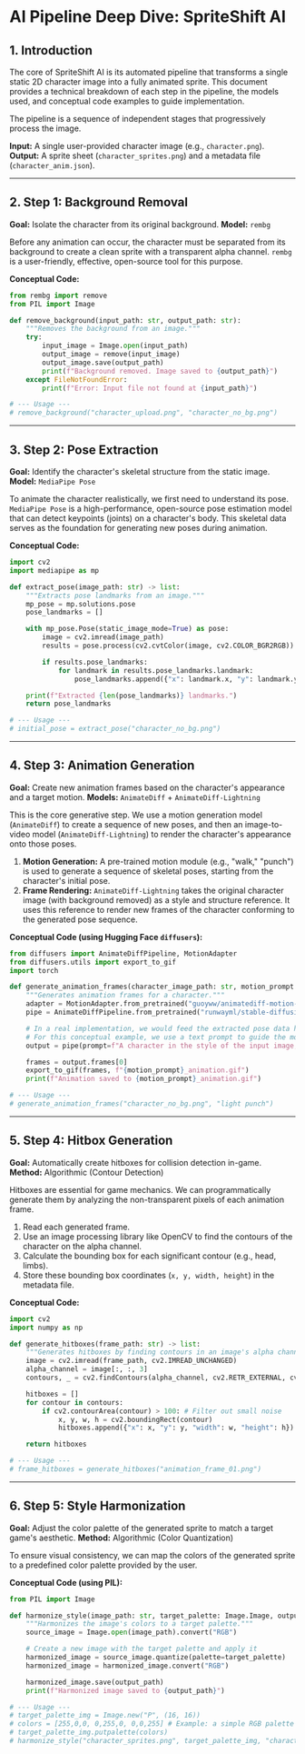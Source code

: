 # AI Pipeline Deep Dive: SpriteShift AI

## 1. Introduction

The core of SpriteShift AI is its automated pipeline that transforms a single static 2D character image into a fully animated sprite. This document provides a technical breakdown of each step in the pipeline, the models used, and conceptual code examples to guide implementation.

The pipeline is a sequence of independent stages that progressively process the image.

**Input:** A single user-provided character image (e.g., `character.png`).
**Output:** A sprite sheet (`character_sprites.png`) and a metadata file (`character_anim.json`).

---

## 2. Step 1: Background Removal

**Goal:** Isolate the character from its original background.
**Model:** `rembg`

Before any animation can occur, the character must be separated from its background to create a clean sprite with a transparent alpha channel. `rembg` is a user-friendly, effective, open-source tool for this purpose.

**Conceptual Code:**
```python
from rembg import remove
from PIL import Image

def remove_background(input_path: str, output_path: str):
    """Removes the background from an image."""
    try:
        input_image = Image.open(input_path)
        output_image = remove(input_image)
        output_image.save(output_path)
        print(f"Background removed. Image saved to {output_path}")
    except FileNotFoundError:
        print(f"Error: Input file not found at {input_path}")

# --- Usage ---
# remove_background("character_upload.png", "character_no_bg.png")
```

---

## 3. Step 2: Pose Extraction

**Goal:** Identify the character's skeletal structure from the static image.
**Model:** `MediaPipe Pose`

To animate the character realistically, we first need to understand its pose. `MediaPipe Pose` is a high-performance, open-source pose estimation model that can detect keypoints (joints) on a character's body. This skeletal data serves as the foundation for generating new poses during animation.

**Conceptual Code:**
```python
import cv2
import mediapipe as mp

def extract_pose(image_path: str) -> list:
    """Extracts pose landmarks from an image."""
    mp_pose = mp.solutions.pose
    pose_landmarks = []

    with mp_pose.Pose(static_image_mode=True) as pose:
        image = cv2.imread(image_path)
        results = pose.process(cv2.cvtColor(image, cv2.COLOR_BGR2RGB))

        if results.pose_landmarks:
            for landmark in results.pose_landmarks.landmark:
                pose_landmarks.append({"x": landmark.x, "y": landmark.y, "z": landmark.z})

    print(f"Extracted {len(pose_landmarks)} landmarks.")
    return pose_landmarks

# --- Usage ---
# initial_pose = extract_pose("character_no_bg.png")
```

---

## 4. Step 3: Animation Generation

**Goal:** Create new animation frames based on the character's appearance and a target motion.
**Models:** `AnimateDiff` + `AnimateDiff-Lightning`

This is the core generative step. We use a motion generation model (`AnimateDiff`) to create a sequence of new poses, and then an image-to-video model (`AnimateDiff-Lightning`) to render the character's appearance onto those poses.

1.  **Motion Generation:** A pre-trained motion module (e.g., "walk," "punch") is used to generate a sequence of skeletal poses, starting from the character's initial pose.
2.  **Frame Rendering:** `AnimateDiff-Lightning` takes the original character image (with background removed) as a style and structure reference. It uses this reference to render new frames of the character conforming to the generated pose sequence.

**Conceptual Code (using Hugging Face `diffusers`):**
```python
from diffusers import AnimateDiffPipeline, MotionAdapter
from diffusers.utils import export_to_gif
import torch

def generate_animation_frames(character_image_path: str, motion_prompt: str):
    """Generates animation frames for a character."""
    adapter = MotionAdapter.from_pretrained("guoyww/animatediff-motion-adapter-v1-5-2")
    pipe = AnimateDiffPipeline.from_pretrained("runwayml/stable-diffusion-v1-5", motion_adapter=adapter)

    # In a real implementation, we would feed the extracted pose data here.
    # For this conceptual example, we use a text prompt to guide the motion.
    output = pipe(prompt=f"A character in the style of the input image, performing a {motion_prompt} animation.")

    frames = output.frames[0]
    export_to_gif(frames, f"{motion_prompt}_animation.gif")
    print(f"Animation saved to {motion_prompt}_animation.gif")

# --- Usage ---
# generate_animation_frames("character_no_bg.png", "light punch")
```

---

## 5. Step 4: Hitbox Generation

**Goal:** Automatically create hitboxes for collision detection in-game.
**Method:** Algorithmic (Contour Detection)

Hitboxes are essential for game mechanics. We can programmatically generate them by analyzing the non-transparent pixels of each animation frame.

1.  Read each generated frame.
2.  Use an image processing library like OpenCV to find the contours of the character on the alpha channel.
3.  Calculate the bounding box for each significant contour (e.g., head, limbs).
4.  Store these bounding box coordinates (`x, y, width, height`) in the metadata file.

**Conceptual Code:**
```python
import cv2
import numpy as np

def generate_hitboxes(frame_path: str) -> list:
    """Generates hitboxes by finding contours in an image's alpha channel."""
    image = cv2.imread(frame_path, cv2.IMREAD_UNCHANGED)
    alpha_channel = image[:, :, 3]
    contours, _ = cv2.findContours(alpha_channel, cv2.RETR_EXTERNAL, cv2.CHAIN_APPROX_SIMPLE)

    hitboxes = []
    for contour in contours:
        if cv2.contourArea(contour) > 100: # Filter out small noise
            x, y, w, h = cv2.boundingRect(contour)
            hitboxes.append({"x": x, "y": y, "width": w, "height": h})

    return hitboxes

# --- Usage ---
# frame_hitboxes = generate_hitboxes("animation_frame_01.png")
```

---

## 6. Step 5: Style Harmonization

**Goal:** Adjust the color palette of the generated sprite to match a target game's aesthetic.
**Method:** Algorithmic (Color Quantization)

To ensure visual consistency, we can map the colors of the generated sprite to a predefined color palette provided by the user.

**Conceptual Code (using PIL):**
```python
from PIL import Image

def harmonize_style(image_path: str, target_palette: Image.Image, output_path: str):
    """Harmonizes the image's colors to a target palette."""
    source_image = Image.open(image_path).convert("RGB")

    # Create a new image with the target palette and apply it
    harmonized_image = source_image.quantize(palette=target_palette)
    harmonized_image = harmonized_image.convert("RGB")

    harmonized_image.save(output_path)
    print(f"Harmonized image saved to {output_path}")

# --- Usage ---
# target_palette_img = Image.new("P", (16, 16))
# colors = [255,0,0, 0,255,0, 0,0,255] # Example: a simple RGB palette
# target_palette_img.putpalette(colors)
# harmonize_style("character_sprites.png", target_palette_img, "character_harmonized.png")
```
